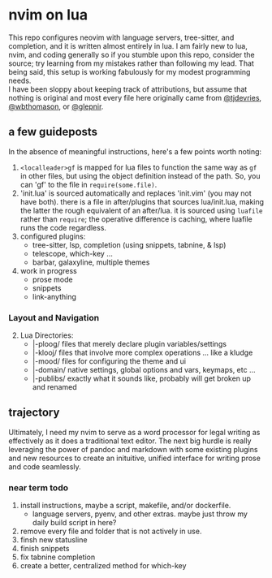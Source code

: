 # nvim on lua  

This repo configures neovim with language servers, tree-sitter, and completion, and it is written almost entirely in lua. I am fairly new to lua, nvim, and coding generally so if you stumble upon this repo, consider the source; try learning from my mistakes rather than following my lead. That being said, this setup is working fabulously for my modest programming needs.  
I have been sloppy about keeping track of attributions, but assume that nothing is original and most every file here originally came from [@tjdevries](github.com/tjdevries), [@wbthomason](github.com/wbthomason), or [@glepnir](github.com/glepnir).  

## a few guideposts  

In the absence of meaningful instructions, here's a few points worth noting:  
1. `<localleader>gf` is mapped for lua files to function the same way as `gf` in other files, but using the object definition instead of the path. So, you can 'gf' to the file in `require(some.file)`.
2. 'init.lua' is sourced automatically and replaces 'init.vim' (you may not have both). there is a file in after/plugins that sources lua/init.lua, making the latter the rough equivalent of an after/lua. it is sourced using `luafile` rather than `require`; the operative difference is caching, where luafile runs the code regardless.
3. configured plugins:
    - tree-sitter, lsp, completion (using snippets, tabnine, & lsp)
    - telescope, which-key ...
    - barbar, galaxyline, multiple themes
4. work in progress
    - prose mode
    - snippets
    - link-anything

### Layout and Navigation

2. Lua Directories:  
    * |-ploog/  files that merely declare plugin variables/settings  
    * |-klooj/  files that involve more complex operations ... like a kludge  
    * |-mood/   files for configuring the theme and ui
    * |-domain/ native settings, global options and vars, keymaps, etc ...
    * |-publibs/ exactly what it sounds like, probably will get broken up and renamed

## trajectory  

Ultimately, I need my nvim to serve as a word processor for legal writing as effectively as it does a traditional text editor. The next big hurdle is really leveraging the power of pandoc and markdown with some existing plugins and new resources to create an inituitive, unified interface for writing prose and code seamlessly.  

### near term todo  

1. install instructions, maybe a script, makefile, and/or dockerfile.  
    - language servers, pyenv, and other extras. maybe just throw my daily build script in here?  
2. remove every file and folder that is not actively in use.
3. finsh new statusline
4. finish snippets
5. fix tabnine completion
6. create a better, centralized method for which-key
